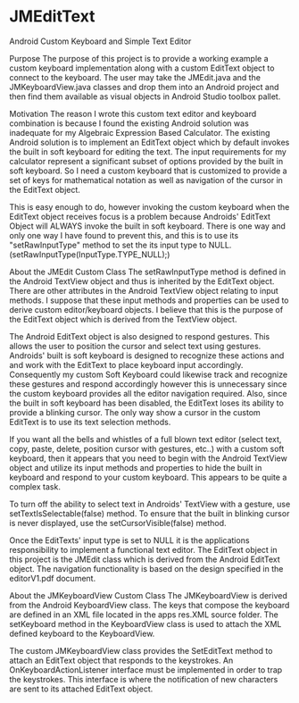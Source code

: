 # JMEditText
Android Custom Keyboard and Simple Text Editor

Purpose
The purpose of this project is to provide a working example a custom keyboard implementation along with a custom EditText object to connect to the keyboard.  The user may take the JMEdit.java and the JMKeyboardView.java classes and drop them into an Android project and then find them available as visual objects in Android Studio toolbox pallet.

Motivation
The reason I wrote this custom text editor and keyboard combination is because I found the existing Android solution was inadequate for my Algebraic Expression Based Calculator.  The existing Android solution is to implement an EditText object which by default invokes the built in soft keyboard for editing the text.  The input requirements for my calculator represent a significant subset of options provided by the built in soft keyboard.  So I need a custom keyboard that is customized to provide a set of keys for mathematical notation as well as navigation of the cursor in the EditText object.

This is easy enough to do, however invoking the custom keyboard when the EditText object receives focus is a problem because Androids' EditText Object will ALWAYS invoke the built in soft keyboard.  There is one way and only one way I have found to prevent this, and this is to use its "setRawInputType" method to set the its input type to NULL.  (setRawInputType(InputType.TYPE_NULL);)

About the JMEdit Custom Class
The setRawInputType method is defined in the Android TextView object and thus is inherited by the EditText object.  There are other attributes in the Android TextView object relating to input methods.  I suppose that these input methods and properties can be used to derive custom editor/keyboard objects.  I believe that this is the purpose of the EditText object which is derived from the TextView object.

The Android EditText object is also designed to respond gestures.  This allows the user to position the cursor and select text using gestures.  Androids' built is soft keyboard is designed to recognize these actions and and work with the EditText to place keyboard input accordingly.  Consequently my custom Soft Keyboard could likewise track and recognize these gestures and respond accordingly however this  is unnecessary since the custom keyboard provides all the editor navigation required.  Also, since the built in soft keyboard has been disabled, the EditText loses its ability to provide a blinking cursor.  The only way show a cursor in the custom EditText is to use its text selection methods.

If you want all the bells and whistles of a full blown text editor (select text, copy, paste, delete, position cursor with gestures, etc..) with a custom soft keyboard, then it appears that you need to begin with the Android TextView object and utilize its input methods and properties to hide the built in keyboard and respond to your custom keyboard.  This appears to be quite a complex task.

To turn off the ability to select text in Androids' TextView with a gesture, use setTextIsSelectable(false) method.  To ensure that the built in blinking cursor is never displayed, use the setCursorVisible(false) method.

Once the EditTexts' input type is set to NULL it is the applications responsibility to implement a functional text editor.  The EditText object in this project is the JMEdit class which is derived from the Android EditText object.  The navigation functionality is based on the design specified in the editorV1.pdf document.

About the JMKeyboardView Custom Class
The JMKeyboardView is derived from the Android KeyboardView class.  The keys that compose the keyboard are defined in an XML file located in the apps res.XML source folder.  The setKeyboard method in the KeyboardView class is used to attach the XML defined keyboard to the KeyboardView. 

The custom JMKeyboardView class provides the SetEditText method to attach an EditText object that responds to the keystrokes.
An OnKeyboardActionListener interface must be implemented in order to trap the keystrokes.  This interface is where the notification of new characters are sent to its attached EditText object.
